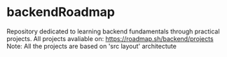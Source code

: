 # backendRoadmap
Repository dedicated to learning backend fundamentals through practical projects. All projects avaliable on: https://roadmap.sh/backend/projects <br />
Note: All the projects are based on 'src layout' architectute
